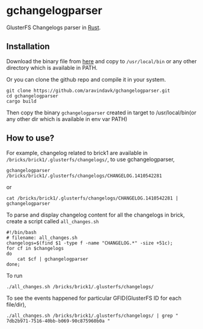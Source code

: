 gchangelogparser
================

GlusterFS Changelogs parser in [Rust](http://rust-lang.org/).

## Installation

Download the binary file from [here](https://github.com/aravindavk/gchangelogparser/releases/tag/v0.0.1) and copy to `/usr/local/bin` or any other directory which is available in PATH.

Or you can clone the github repo and compile it in your system.

    git clone https://github.com/aravindavk/gchangelogparser.git
    cd gchangelogparser
    cargo build

Then copy the binary `gchangelogparser` created in target to /usr/local/bin(or any other dir which is available in env var PATH)

## How to use?

For example, changelog related to brick1 are available in `/bricks/brick1/.glusterfs/changelogs/`, to use gchangelogparser,

    gchangelogparser /bricks/brick1/.glusterfs/changelogs/CHANGELOG.1410542281

or

    cat /bricks/brick1/.glusterfs/changelogs/CHANGELOG.1410542281 | gchangelogparser

To parse and display changelog content for all the changelogs in brick, create a script called `all_changes.sh`

    #!/bin/bash
    # filename: all_changes.sh
    changelogs=$(find $1 -type f -name "CHANGELOG.*" -size +51c);
    for cf in $changelogs
    do
        cat $cf | gchangelogparser
    done;

To run

    ./all_changes.sh /bricks/brick1/.glusterfs/changelogs/

To see the events happened for particular GFID(GlusterFS ID for each file/dir),

    ./all_changes.sh /bricks/brick1/.glusterfs/changelogs/ | grep " 7db2b971-7516-40bb-b069-90c875960b0a "
